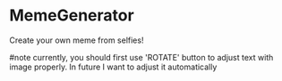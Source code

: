 # MemeGenerator
Create your own meme from selfies!


#note
currently, you should first use 'ROTATE' button to adjust text with image properly. 
In future I want to adjust it automatically
